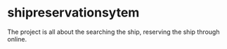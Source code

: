 # shipreservationsytem
The project is all about the searching the ship, reserving the ship through online.
